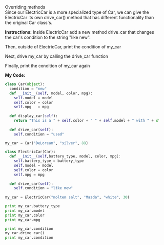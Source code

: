 Overriding methods<br>
Since our ElectricCar is a more specialized type of Car, we can give the ElectricCar its own drive_car() method that has different functionality than the original Car class's.

**Instructions:**
Inside ElectricCar add a new method drive_car that changes the car's condition to the string "like new".

Then, outside of ElectricCar, print the condition of my_car

Next, drive my_car by calling the drive_car function

Finally, print the condition of my_car again

**My Code:**
```python
class Car(object):
  condition = "new"
  def __init__(self, model, color, mpg):
    self.model = model
    self.color = color
    self.mpg   = mpg
  
  def display_car(self):
    return "This is a " + self.color + " " + self.model + " with " + str(self.mpg) + " MPG."
  
  def drive_car(self):
    self.condition = "used"

my_car = Car("DeLorean", "silver", 88)

class ElectricCar(Car):
  def __init__(self,battery_type, model, color, mpg):
    self.battery_type = battery_type
    self.model = model
    self.color = color
    self.mpg = mpg
    
  def drive_car(self):
    self.condition = "like new"
    
my_car = ElectricCar("molten salt", "Mazda", "white", 30)

print my_car.battery_type
print my_car.model
print my_car.color
print my_car.mpg

print my_car.condition
my_car.drive_car()
print my_car.condition
```
